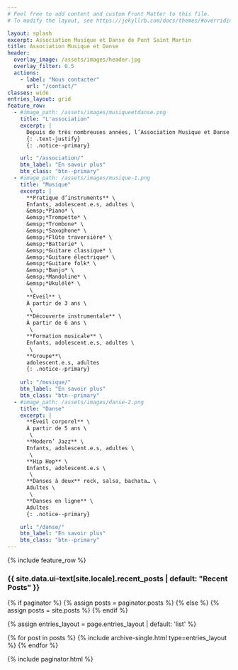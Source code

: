 ```yaml
---
# Feel free to add content and custom Front Matter to this file.
# To modify the layout, see https://jekyllrb.com/docs/themes/#overriding-theme-defaults

layout: splash
excerpt: Association Musique et Danse de Pont Saint Martin
title: Association Musique et Danse
header:
  overlay_image: /assets/images/header.jpg
  overlay_filter: 0.5
  actions:
    - label: "Nous contacter"
      url: "/contact/"
classes: wide
entries_layout: grid
feature_row:
  - #image_path: /assets/images/musiqueetdanse.png
    title: "L'association"
    excerpt: |
      Depuis de très nombreuses années, l’Association Musique et Danse de Pont Saint Martin (loi 1901) propose à destination de tous les publics (enfants, adolescents, adultes) des cours dispensés par des professeurs qualifiés.
      {: .text-justify} 
      {: .notice--primary}

    url: "/association/"
    btn_label: "En savoir plus"
    btn_class: "btn--primary"
  - #image_path: /assets/images/musique-1.png
    title: "Musique"
    excerpt: |
      **Pratique d’instruments** \
      Enfants, adolescent.e.s, adultes \
      &emsp;*Piano* \
      &emsp;*Trompette* \
      &emsp;*Trombone* \
      &emsp;*Saxophone* \
      &emsp;*Flûte traversière* \
      &emsp;*Batterie* \
      &emsp;*Guitare classique* \
      &emsp;*Guitare électrique* \
      &emsp;*Guitare folk* \
      &emsp;*Banjo* \
      &emsp;*Mandoline* \
      &emsp;*Ukulélé* \
       \
      **Éveil** \
      À partir de 3 ans \
       \
      **Découverte instrumentale** \
      À partir de 6 ans \
       \
      **Formation musicale** \
      Enfants, adolescent.e.s, adultes \
       \
      **Groupe**\
      adolescent.e.s, adultes
      {: .notice--primary}
     
    url: "/musique/"
    btn_label: "En savoir plus"
    btn_class: "btn--primary"
  - #image_path: /assets/images/danse-2.png
    title: "Danse"
    excerpt: |
      **Éveil corporel** \
      À partir de 5 ans \
       \
      **Modern’ Jazz** \
      Enfants, adolescent.e.s, adultes \
       \
      **Hip Hop** \
      Enfants, adolescent.e.s \
       \
      **Danses à deux** rock, salsa, bachata… \
      Adultes \
       \
      **Danses en ligne** \
      Adultes
      {: .notice--primary}

    url: "/danse/"
    btn_label: "En savoir plus"
    btn_class: "btn--primary"
---
```


{% include feature_row %}

<h3 class="archive__subtitle">{{ site.data.ui-text[site.locale].recent_posts | default: "Recent Posts" }}</h3>

{% if paginator %}
  {% assign posts = paginator.posts %}
{% else %}
  {% assign posts = site.posts %}
{% endif %}

{% assign entries_layout = page.entries_layout | default: 'list' %}
<div class="entries-{{ entries_layout }}">
  {% for post in posts %}
    {% include archive-single.html type=entries_layout %}
  {% endfor %}
</div>

{% include paginator.html %}
